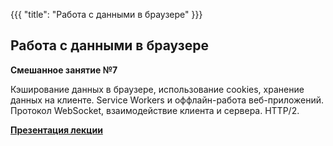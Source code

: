 {{{
	"title": "Работа с данными в браузере"
}}}

## Работа с данными в браузере
__Смешанное занятие №7__

Кэширование данных в браузере, использование cookies, хранение данных на клиенте. Service Workers и оффлайн-работа веб-приложений. Протокол WebSocket, взаимодействие клиента и сервера. HTTP/2.

__[Презентация лекции](/slides/s8)__
